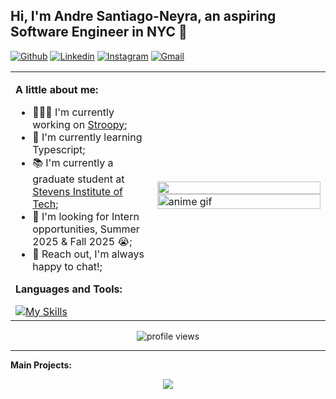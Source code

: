 <!-- Your title -->
## Hi, I'm Andre Santiago-Neyra, an aspiring Software Engineer in NYC 🌃

[![Github](https://img.shields.io/badge/-Github-000?style=flat&logo=Github&logoColor=white)](https://github.com/andre-asn)
[![Linkedin](https://img.shields.io/badge/-LinkedIn-blue?style=flat&logo=Linkedin&logoColor=white)](https://www.linkedin.com/in/andre-santiago-neyra/)
[![Instagram](https://img.shields.io/badge/-Instagram-c13584?style=flat&labelColor=c13584&logo=instagram&logoColor=white)](https://www.instagram.com/asantiago2000/)
[![Gmail](https://img.shields.io/badge/-Gmail-c14438?style=flat&logo=Gmail&logoColor=white)](mailto:andresanti.asn@gmail.com)

<!-- Content wrapper -->
<table>
<tr>
<td width="45%">

**A little about me:**

- 👨🏽‍💻 I'm currently working on [Stroopy](https://github.com/Andre-asn/stroopy);
- 🌱 I'm currently learning Typescript; 
- 📚 I'm currently a graduate student at [Stevens Institute of Tech](https://www.stevens.edu);
- 🤔 I'm looking for Intern opportunities, Summer 2025 & Fall 2025 😭;
- 💬 Reach out, I'm always happy to chat!;

**Languages and Tools:**

<a href="https://skillicons.dev">
  <img src="https://skillicons.dev/icons?i=html,css,js,nodejs,py,go,docker,express,react,ubuntu,mysql,mongodb&perline=4" alt="My Skills" />
</a>

</td>
<td width="55%">

<img width="100%" src="https://c.tenor.com/XwIMOasOC9MAAAAd/tenor.gif" />
<img width="100%" src="https://c.tenor.com/Ca3ki7jNQpoAAAAd/tenor.gif" alt="anime gif" />

</td>
</tr>
</table>

<p align="center">
  <img src="https://komarev.com/ghpvc/?username=Andre-asn" alt="profile views" />
</p>

---

**Main Projects:** 
<p align="center">
  <a href="https://github.com/Andre-asn/stroopy">
    <img align="center" src="https://github-readme-stats.vercel.app/api/pin/?username=Andre-asn&repo=stroopy" />
  </a>
</p>
